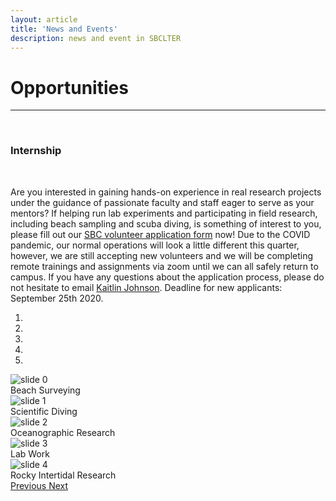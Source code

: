 ```yaml
---
layout: article
title: 'News and Events'
description: news and event in SBCLTER
---
```


<div id="main-container">
<div class="container-fluid">

<h1>Opportunities </h1>

<hr/>
<br>
<h3>Internship</h3>
<br>
<div style="position: bottom: 5px;">
     <p>Are you interested in gaining hands-on experience in real research projects under the guidance of passionate faculty and staff eager to serve as your mentors? If helping run lab experiments and participating in field research, including beach sampling and scuba diving, is something of interest to you, please fill out our <a href="{{site.baseurl}}/external/Documents/Other/Volunteer_Application_and_Waiver.pdf">SBC volunteer application form</a> now! Due to the COVID pandemic, our normal operations will look a little different this quarter, however, we are still accepting new volunteers and we will be completing remote trainings and assignments via zoom until we can all safely return to campus. If you have any questions about the application process, please do not hesitate to email <a href="mailto:Kaitlin_Johnson@ucsb.edu" target="_blank">Kaitlin Johnson</a>. Deadline for new applicants: September 25th 2020.</p>

 <div class="col-md">

<div id="carouselExampleIndicators" class="carousel slide" data-ride="carousel">
  <ol class="carousel-indicators">
    <li data-target="#carouselExampleIndicators" data-slide-to="0" class="active"></li>
    <li data-target="#carouselExampleIndicators" data-slide-to="1"></li>
    <li data-target="#carouselExampleIndicators" data-slide-to="2"></li>
    <li data-target="#carouselExampleIndicators" data-slide-to="3"></li>
    <li data-target="#carouselExampleIndicators" data-slide-to="4"></li>

  </ol>
  <div class="carousel-inner">
    <div class="carousel-item active">
      <img class="d-block w-100" src="/assets/img/education/SEEDS07Beachactivity.jpg" alt="slide 0">
      <div class="carousel-caption d-none d-md-block">
        <div class="title">Beach Surveying</div>
      </div>
     </div>
     <div class="carousel-item">
      <img class="d-block w-100" src="/assets/img/community/KaitlinJ.jpeg" alt="slide 1">
      <div class="carousel-caption d-none d-md-block">
        <div class="title">Scientific Diving</div>
      </div>
    </div>
    <div class="carousel-item">
      <img class="d-block w-100" src="/assets/img/community/launch_instrument2.jpg" alt="slide 2">
      <div class="carousel-caption d-none d-md-block">
        <div class="title">Oceanographic Research</div>
      </div>
    </div>
    <div class="carousel-item">
      <img class="d-block w-100" src="/assets/img/community/Lab_algae_sorting.jpg" alt="slide 3">
      <div class="carousel-caption d-none d-md-block">
        <div class="title">Lab Work</div>
      </div>
    </div>
   <div class="carousel-item">
      <img class="d-block w-100" src="/assets/img/community/RockyIntertidalActivity.jpg" alt="slide 4">
      <div class="carousel-caption d-none d-md-block">
        <div class="title">Rocky Intertidal Research</div>
      </div>
    </div>
  </div>
  <a class="carousel-control-prev" href="#carouselExampleIndicators" role="button" data-slide="prev">
    <span class="carousel-control-prev-icon" aria-hidden="true"></span>
    <span class="sr-only">Previous</span>
  </a>
  <a class="carousel-control-next" href="#carouselExampleIndicators" role="button" data-slide="next">
    <span class="carousel-control-next-icon" aria-hidden="true"></span>
    <span class="sr-only">Next</span>
  </a>
</div>

</div>
</div>



</div>
